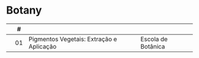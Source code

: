 # Botany

|  | # |  |  |
|:---:|:---:|:---|:---|
|  | 01 | Pigmentos Vegetais: Extração e Aplicação | Escola de Botânica |